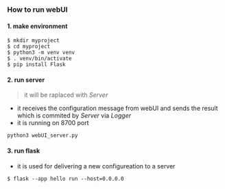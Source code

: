 ### How to run webUI 

#### 1. make environment 

```
$ mkdir myproject
$ cd myproject
$ python3 -m venv venv
$ . venv/bin/activate
$ pip install Flask
```


#### 2. run server
> it will be raplaced with $Server$
* it receives the configuration message from webUI and sends the result which is commited by $Server$ via $Logger$
* it is running on 8700 port 
```
python3 webUI_server.py
```

#### 3. run flask
* it is used for delivering a new configureation to a server
```
$ flask --app hello run --host=0.0.0.0
```


